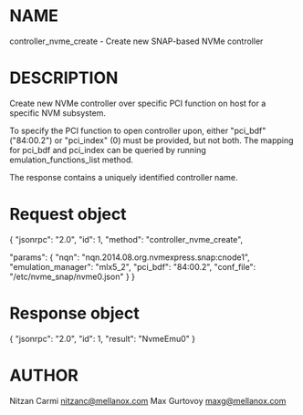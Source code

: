 # NAME

controller_nvme_create - Create new SNAP-based NVMe controller

# DESCRIPTION

Create new NVMe controller over specific PCI function on host for a
specific NVM subsystem.

To specify the PCI function to open controller upon, either "pci_bdf"
("84:00.2") or "pci_index" (0) must be provided, but not both.
The mapping for pci_bdf and pci_index can be queried by running
emulation_functions_list method.

The response contains a uniquely identified controller name.

# Request object

{
  "jsonrpc": "2.0",
  "id": 1,
  "method": "controller_nvme_create",

  "params": {
    "nqn": "nqn.2014.08.org.nvmexpress.snap:cnode1",
    "emulation_manager": "mlx5_2",
    "pci_bdf": "84:00.2",
    "conf_file": "/etc/nvme_snap/nvme0.json"
  }
}

# Response object

{
  "jsonrpc": "2.0",
  "id": 1,
  "result": "NvmeEmu0"
}


# AUTHOR

Nitzan Carmi <nitzanc@mellanox.com>
Max Gurtovoy <maxg@mellanox.com>
